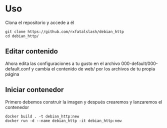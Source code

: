 # Uso
Clona el repositorio y accede a él
```
git clone https://github.com/rxfatalslash/debian_http
cd debian_http/
```

## Editar contenido
Ahora edita las configuraciones a tu gusto en el archivo 000-default/000-default.conf y cambia el contenido de web/ por los archivos de tu propia página

## Iniciar contenedor
Primero debemos construir la imagen y después crearemos y lanzaremos el contenedor
```
docker build . -t debian_http:new
docker run -d --name debian_http -it debian_http:new
```
